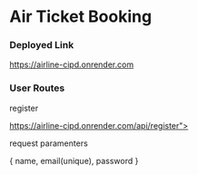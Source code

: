 <h1>Air Ticket Booking</h1>
<h3> Deployed Link </h3>
<a href = "https://airline-cipd.onrender.com">https://airline-cipd.onrender.com</a>
<h3>User Routes</h3>
<p>register</p>
<a href = "https://airline-cipd.onrender.com">https://airline-cipd.onrender.com/api/register">
</a>
<p>request paramenters</p>
<p>
  {
  name,
  email(unique),
  password
  }
</p>
